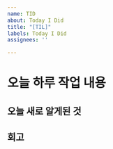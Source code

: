 ```yaml
---
name: TID
about: Today I Did
title: "[TIL]"
labels: Today I Did
assignees: ''

---
```


# 오늘 하루 작업 내용

## 오늘 새로 알게된 것

## 회고
